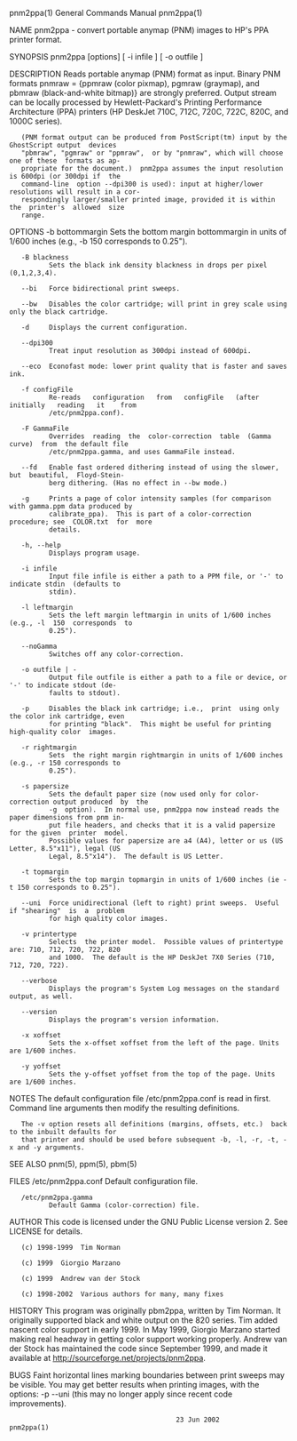 pnm2ppa(1)                              General Commands Manual                             pnm2ppa(1)

NAME
       pnm2ppa - convert portable anymap (PNM) images to HP's PPA printer format.

SYNOPSIS
       pnm2ppa [options] [ -i infile ] [ -o outfile ]

DESCRIPTION
       Reads  portable  anymap  (PNM)  format  as  input.  Binary  PNM formats pnmraw = {ppmraw (color
       pixmap), pgmraw (graymap), and pbmraw (black-and-white bitmap)} are strongly preferred.  Output
       stream  can  be  locally processed by Hewlett-Packard's Printing Performance Architecture (PPA)
       printers (HP DeskJet 710C, 712C, 720C, 722C, 820C, and 1000C series).

       (PNM format output can be produced from PostScript(tm) input by the GhostScript output  devices
       "pbmraw", "pgmraw" or "ppmraw",  or by "pnmraw", which will choose one of these  formats as ap‐
       propriate for the document.)  pnm2ppa assumes the input resolution is 600dpi (or 300dpi if  the
       command-line  option --dpi300 is used): input at higher/lower resolutions will result in a cor‐
       respondingly larger/smaller printed image, provided it is within  the  printer's  allowed  size
       range.

OPTIONS
       -b bottommargin
              Sets  the bottom margin bottommargin in units of 1/600 inches (e.g.,  -b 150 corresponds
              to 0.25").

       -B blackness
              Sets the black ink density blackness in drops per pixel (0,1,2,3,4).

       --bi   Force bidirectional print sweeps.

       --bw   Disables the color cartridge; will print in grey scale using only the black cartridge.

       -d     Displays the current configuration.

       --dpi300
              Treat input resolution as 300dpi instead of 600dpi.

       --eco  Econofast mode: lower print quality that is faster and saves ink.

       -f configFile
              Re-reads   configuration   from   configFile   (after   initially   reading   it    from
              /etc/pnm2ppa.conf).

       -F GammaFile
              Overrides  reading  the  color-correction  table  (Gamma  curve)  from  the default file
              /etc/pnm2ppa.gamma, and uses GammaFile instead.

       --fd   Enable fast ordered dithering instead of using the slower, but  beautiful,  Floyd-Stein‐
              berg dithering. (Has no effect in --bw mode.)

       -g     Prints a page of color intensity samples (for comparison with gamma.ppm data produced by
              calibrate_ppa).  This is part of a color-correction procedure; see  COLOR.txt  for  more
              details.

       -h, --help
              Displays program usage.

       -i infile
              Input file infile is either a path to a PPM file, or '-' to indicate stdin  (defaults to
              stdin).

       -l leftmargin
              Sets the left margin leftmargin in units of 1/600 inches (e.g., -l  150  corresponds  to
              0.25").

       --noGamma
              Switches off any color-correction.

       -o outfile | -
              Output file outfile is either a path to a file or device, or '-' to indicate stdout (de‐
              faults to stdout).

       -p     Disables the black ink cartridge; i.e.,  print  using only the color ink cartridge, even
              for printing "black".  This might be useful for printing high-quality color  images.

       -r rightmargin
              Sets  the right margin rightmargin in units of 1/600 inches (e.g., -r 150 corresponds to
              0.25").

       -s papersize
              Sets the default paper size (now used only for color-correction output produced  by  the
              -g  option).  In normal use, pnm2ppa now instead reads the paper dimensions from pnm in‐
              put file headers, and checks that it is a valid papersize for the given  printer  model.
              Possible values for papersize are a4 (A4), letter or us (US Letter, 8.5"x11"), legal (US
              Legal, 8.5"x14").  The default is US Letter.

       -t topmargin
              Sets the top margin topmargin in units of 1/600 inches (ie -t 150 corresponds to 0.25").

       --uni  Force unidirectional (left to right) print sweeps.  Useful if "shearing"  is  a  problem
              for high quality color images.

       -v printertype
              Selects  the printer model.  Possible values of printertype are: 710, 712, 720, 722, 820
              and 1000.  The default is the HP DeskJet 7X0 Series (710, 712, 720, 722).

       --verbose
              Displays the program's System Log messages on the standard output, as well.

       --version
              Displays the program's version information.

       -x xoffset
              Sets the x-offset xoffset from the left of the page. Units are 1/600 inches.

       -y yoffset
              Sets the y-offset yoffset from the top of the page. Units are 1/600 inches.

NOTES
       The default configuration file /etc/pnm2ppa.conf  is read in first. Command line arguments then
       modify the resulting definitions.

       The -v option resets all definitions (margins, offsets, etc.)  back to the inbuilt defaults for
       that printer and should be used before subsequent -b, -l, -r, -t, -x and -y arguments.

SEE ALSO
       pnm(5), ppm(5), pbm(5)

FILES
       /etc/pnm2ppa.conf
              Default configuration file.

       /etc/pnm2ppa.gamma
              Default Gamma (color-correction) file.

AUTHOR
       This code is licensed under the GNU Public License version 2. See LICENSE for details.

       (c) 1998-1999  Tim Norman

       (c) 1999  Giorgio Marzano

       (c) 1999  Andrew van der Stock

       (c) 1998-2002  Various authors for many, many fixes

HISTORY
       This program was originally pbm2ppa, written by Tim Norman. It originally supported  black  and
       white  output  on  the 820 series.  Tim added nascent color support in early 1999. In May 1999,
       Giorgio Marzano started making real headway in getting color support working  properly.  Andrew
       van  der  Stock  has  maintained  the  code  since  September  1999,  and  made it available at
       http://sourceforge.net/projects/pnm2ppa.

BUGS
       Faint horizontal lines marking boundaries between print sweeps may be  visible.   You  may  get
       better results when printing images, with the options:
         -p --uni  (this may no longer apply since recent code improvements).

                                              23 Jun 2002                                   pnm2ppa(1)

